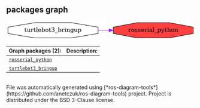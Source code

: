<!--
File was automatically generated using 'ros-diagram-tools' project.
Project is distributed under the BSD 3-Clause license.
-->

## packages graph

[![rosserial_python](rosserial_python.png "rosserial_python")](rosserial_python.png)

| Graph packages (2): | Description: |
| ----------------------------------- | ------------ |
| [`rosserial_python`](rosserial_python.html) |  |
| [`turtlebot3_bringup`](turtlebot3_bringup.html) |  |


</br>
File was automatically generated using [*ros-diagram-tools*](https://github.com/anetczuk/ros-diagram-tools) project.
Project is distributed under the BSD 3-Clause license.
